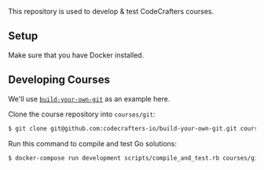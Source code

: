 This repository is used to develop & test CodeCrafters courses.

## Setup

Make sure that you have Docker installed.

## Developing Courses

We'll use [`build-your-own-git`](https://github.com/codecrafters-io/build-your-own-git) as an example here.

Clone the course repository into `courses/git`: 

```sh
$ git clone git@github.com:codecrafters-io/build-your-own-git.git courses/git
```

Run this command to compile and test Go solutions: 

```sh
$ docker-compose run development scripts/compile_and_test.rb courses/git go
```